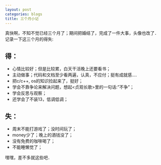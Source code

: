 ```yaml
---
layout: post
categories: blogs
title: 三个月小记
---
```


真快啊，不知不觉已经三个月了；期间把婚结了，完成了一件大事，头像也改了．记录一下这三个月的得失:

## 得：

* 心情比较好；但是比较累，白天干活晚上还要看书；
* 主动做事；代码和文档至少看两遍，认真，不应付；挺有成就感….
* 把c/c++, os的知识捡起来了，挺好；
* 学会不靠争论来解决问题，想起<贞观长歌>里的一句话:”不争”；
* 学会反思与观察；
* 还学会了不装13，低调低调；

## 失：

* 周末不能打游戏了；没时间玩了；
* money少了；晚上的酒钱没了；
* 没有免费的咖啡喝了；
* 不能睡懒觉了；

嘿嘿，差不多就这些吧．
